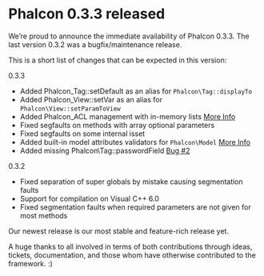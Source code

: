 Phalcon 0.3.3 released
======================

We’re proud to announce the immediate availability of Phalcon 0.3.3. The last 
version 0.3.2 was a bugfix/maintenance release. 

This is a short list of changes that can be expected in this version:

0.3.3

- Added Phalcon\_Tag::setDefault as an alias for `Phalcon\Tag::displayTo`
- Added Phalcon\_View::setVar as an alias for `Phalcon\View::setParamToView`
- Added Phalcon\_ACL management with in-memory lists [More Info](https://docs.phalconphp.com/en/latest/reference/acl.html)
- Fixed segfaults on methods with array optional parameters
- Fixed segfaults on some internal isset
- Added built-in model attributes validators for `Phalcon\Model` [More Info](https://docs.phalconphp.com/en/latest/reference/models.html#validating-data-integrity)
- Added missing Phalcon\Tag::passwordField [Bug #2](https://github.com/phalcon/cphalcon/issues/2)

0.3.2

- Fixed separation of super globals by mistake causing segmentation faults
- Support for compilation on Visual C++ 6.0
- Fixed segmentation faults when required parameters are not given for most methods

Our newest release is our most stable and feature-rich release yet. 

A huge thanks to all involved in terms of both contributions through ideas, 
tickets, documentation, and those whom have otherwise contributed to the 
framework. :)

